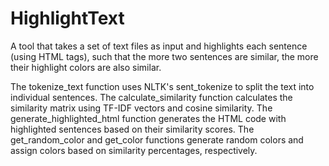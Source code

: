 # HighlightText
A tool that takes a set of text files as input and highlights each sentence (using HTML tags), such that the more two sentences are similar, the more their highlight colors are also similar.

The tokenize_text function uses NLTK's sent_tokenize to split the text into individual sentences. The calculate_similarity function calculates the similarity matrix using TF-IDF vectors and cosine similarity. The generate_highlighted_html function generates the HTML code with highlighted sentences based on their similarity scores. The get_random_color and get_color functions generate random colors and assign colors based on similarity percentages, respectively.
